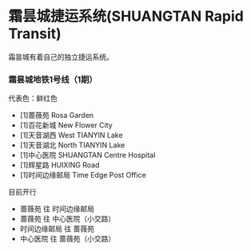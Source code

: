 # 霜昙城捷运系统(SHUANGTAN Rapid Transit)

霜昙城有着自己的独立捷运系统。

### 霜昙城地铁1号线（1期）

代表色：鲜红色

- [1]蔷薇苑 Rosa Garden
- [1]百花新城 New Flower City
- [1]天音湖西 West TIANYIN Lake
- [1]天音湖北 North TIANYIN Lake
- [1]中心医院 SHUANGTAN Centre Hospital
- [1]辉星路 HUIXING Road 
- [1]时间边缘邮局 Time Edge Post Office

目前开行
- 蔷薇苑 往 时间边缘邮局
- 蔷薇苑 往 中心医院（小交路）
- 时间边缘邮局 往 蔷薇苑
- 中心医院 往 蔷薇苑（小交路）